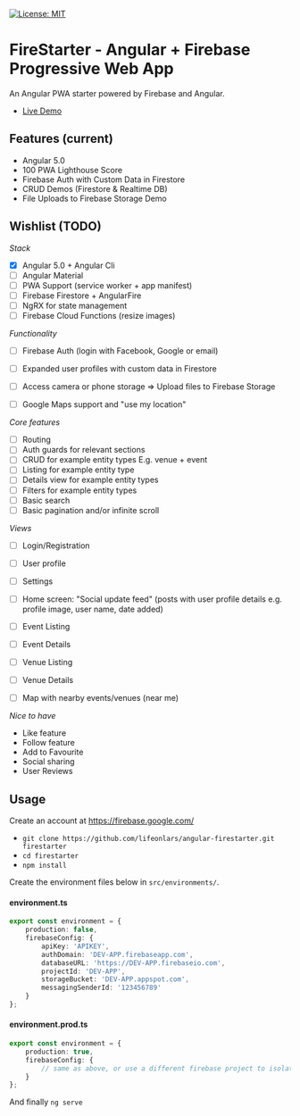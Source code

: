 [![License: MIT](https://img.shields.io/badge/License-MIT-green.svg)](https://opensource.org/licenses/MIT)

# FireStarter - Angular + Firebase Progressive Web App

An Angular PWA starter powered by Firebase and Angular. 

- [Live Demo](https://firestarter-96e46.firebaseapp.com/)

## Features (current)

- Angular 5.0
- 100 PWA Lighthouse Score
- Firebase Auth with Custom Data in Firestore
- CRUD Demos (Firestore & Realtime DB)
- File Uploads to Firebase Storage Demo

## Wishlist (TODO)

*Stack*

- [x] Angular 5.0 + Angular Cli
- [ ] Angular Material
- [ ] PWA Support (service worker + app manifest)
- [ ] Firebase Firestore + AngularFire
- [ ] NgRX for state management
- [ ] Firebase Cloud Functions (resize images)

*Functionality*

- [ ] Firebase Auth (login with Facebook, Google or email) 
- [ ] Expanded user profiles with custom data in Firestore
- [ ] Access camera or phone storage => Upload files to Firebase Storage
- [ ] Google Maps support and "use my location"


*Core features*

- [ ] Routing
- [ ] Auth guards for relevant sections
- [ ] CRUD for example entity types E.g. venue + event 
- [ ] Listing for example entity type
- [ ] Details view for example entity types
- [ ] Filters for example entity types
- [ ] Basic search
- [ ] Basic pagination and/or infinite scroll

*Views*

- [ ] Login/Registration
- [ ] User profile 
- [ ] Settings
- [ ] Home screen: "Social update feed" (posts with user profile details e.g. profile image, user name, date added)
- [ ] Event Listing
- [ ] Event Details
- [ ] Venue Listing
- [ ] Venue Details
- [ ] Map with nearby events/venues (near me)


*Nice to have*

- Like feature
- Follow feature
- Add to Favourite
- Social sharing
- User Reviews



## Usage

Create an account at https://firebase.google.com/

- `git clone https://github.com/lifeonlars/angular-firestarter.git firestarter`
- `cd firestarter`
- `npm install`

Create the environment files below in `src/environments/`.

#### environment.ts
```typescript
export const environment = {
    production: false,
    firebaseConfig: {
        apiKey: 'APIKEY',
        authDomain: 'DEV-APP.firebaseapp.com',
        databaseURL: 'https://DEV-APP.firebaseio.com',
        projectId: 'DEV-APP',
        storageBucket: 'DEV-APP.appspot.com',
        messagingSenderId: '123456789'
    }
};
```
#### environment.prod.ts
```typescript
export const environment = {
    production: true,
    firebaseConfig: {
        // same as above, or use a different firebase project to isolate environments
    }
};
```

And finally `ng serve`

